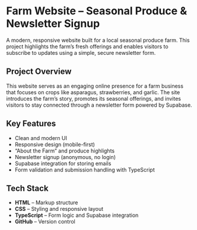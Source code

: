 # Farm Website – Seasonal Produce & Newsletter Signup

A modern, responsive website built for a local seasonal produce farm. This project highlights the farm’s fresh offerings and enables visitors to subscribe to updates using a simple, secure newsletter form.

## Project Overview

This website serves as an engaging online presence for a farm business that focuses on crops like asparagus, strawberries, and garlic. The site introduces the farm’s story, promotes its seasonal offerings, and invites visitors to stay connected through a newsletter form powered by Supabase.

## Key Features

- Clean and modern UI
- Responsive design (mobile-first)
- “About the Farm” and produce highlights
- Newsletter signup (anonymous, no login)
- Supabase integration for storing emails
- Form validation and submission handling with TypeScript

## Tech Stack

- **HTML** – Markup structure
- **CSS** – Styling and responsive layout
- **TypeScript** – Form logic and Supabase integration
- **GitHub** – Version control


